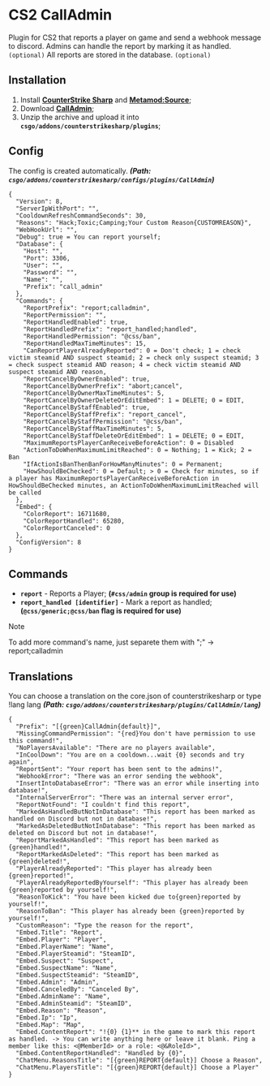 # CS2 CallAdmin
Plugin for CS2 that reports a player on game and send a webhook message to discord.
Admins can handle the report by marking it as handled. `(optional)`
All reports are stored in the database. `(optional)`

## Installation
1. Install **[CounterStrike Sharp](https://github.com/roflmuffin/CounterStrikeSharp/releases)** and **[Metamod:Source](https://www.sourcemm.net/downloads.php/?branch=master)**;
3. Download **[CallAdmin](https://github.com/1Mack/CS2-CallAdmin/releases)**;
4. Unzip the archive and upload it into **`csgo/addons/counterstrikesharp/plugins`**;

## Config
The config is created automatically. ***(Path: `csgo/addons/counterstrikesharp/configs/plugins/CallAdmin`)***
```
{
  "Version": 8,
  "ServerIpWithPort": "",
  "CooldownRefreshCommandSeconds": 30,
  "Reasons": "Hack;Toxic;Camping;Your Custom Reason{CUSTOMREASON}",
  "WebHookUrl": "",
  "Debug": true = You can report yourself;
  "Database": {
    "Host": "",
    "Port": 3306,
    "User": "",
    "Password": "",
    "Name": "",
    "Prefix": "call_admin"
  },
  "Commands": {
    "ReportPrefix": "report;calladmin",
    "ReportPermission": "",
    "ReportHandledEnabled": true,
    "ReportHandledPrefix": "report_handled;handled",
    "ReportHandledPermission": "@css/ban",
    "ReportHandledMaxTimeMinutes": 15,
    "CanReportPlayerAlreadyReported": 0 = Don't check; 1 = check victim steamid AND suspect steamid; 2 = check only suspect steamid; 3 = check suspect steamid AND reason; 4 = check victim steamid AND suspect steamid AND reason,
    "ReportCancelByOwnerEnabled": true,
    "ReportCancelByOwnerPrefix": "abort;cancel",
    "ReportCancelByOwnerMaxTimeMinutes": 5,
    "ReportCancelByOwnerDeleteOrEditEmbed": 1 = DELETE; 0 = EDIT,
    "ReportCancelByStaffEnabled": true,
    "ReportCancelByStaffPrefix": "report_cancel",
    "ReportCancelByStaffPermission": "@css/ban",
    "ReportCancelByStaffMaxTimeMinutes": 5,
    "ReportCancelByStaffDeleteOrEditEmbed": 1 = DELETE; 0 = EDIT,
    "MaximumReportsPlayerCanReceiveBeforeAction": 0 = Disabled
    "ActionToDoWhenMaximumLimitReached": 0 = Nothing; 1 = Kick; 2 = Ban
    "IfActionIsBanThenBanForHowManyMinutes": 0 = Permanent;
    "HowShouldBeChecked": 0 = Default; > 0 = Check for minutes, so if a player has MaximumReportsPlayerCanReceiveBeforeAction in HowShouldBeChecked minutes, an ActionToDoWhenMaximumLimitReached will be called
  },
  "Embed": {
    "ColorReport": 16711680,
    "ColorReportHandled": 65280,
    "ColorReportCanceled": 0
  },
  "ConfigVersion": 8
}
```
## Commands 
- **`report`** - Reports a Player; **(`#css/admin` group is required for use)**
- **`report_handled [identifier]`** - Mark a report as handled; **(`@css/generic;@css/ban` flag is required for use)**
  
> [!NOTE]
> To add more command's name, just separete them with ";" -> report;calladmin

## Translations
You can choose a translation on the core.json of counterstrikesharp or type !lang lang ***(Path: `csgo/addons/counterstrikesharp/plugins/CallAdmin/lang`)***

```
{
  "Prefix": "[{green}CallAdmin{default}]",
  "MissingCommandPermission": "{red}You don't have permission to use this command!",
  "NoPlayersAvailable": "There are no players available",
  "InCoolDown": "You are on a cooldown...wait {0} seconds and try again",
  "ReportSent": "Your report has been sent to the admins!",
  "WebhookError": "There was an error sending the webhook",
  "InsertIntoDatabaseError": "There was an error while inserting into database!",
  "InternalServerError": "There was an internal server error",
  "ReportNotFound": "I couldn't find this report",
  "MarkedAsHandledButNotInDatabase": "This report has been marked as handled on Discord but not in database!",
  "MarkedAsDeletedButNotInDatabase": "This report has been marked as deleted on Discord but not in database!",
  "ReportMarkedAsHandled": "This report has been marked as {green}handled!",
  "ReportMarkedAsDeleted": "This report has been marked as {green}deleted!",
  "PlayerAlreadyReported": "This player has already been {green}reported!",
  "PlayerAlreadyReportedByYourself": "This player has already been {green}reported by yourself!",
  "ReasonToKick": "You have been kicked due to{green}reported by yourself!",
  "ReasonToBan": "This player has already been {green}reported by yourself!",
  "CustomReason": "Type the reason for the report",
  "Embed.Title": "Report",
  "Embed.Player": "Player",
  "Embed.PlayerName": "Name",
  "Embed.PlayerSteamid": "SteamID",
  "Embed.Suspect": "Suspect",
  "Embed.SuspectName": "Name",
  "Embed.SuspectSteamid": "SteamID",
  "Embed.Admin": "Admin",
  "Embed.CanceledBy": "Canceled By",
  "Embed.AdminName": "Name",
  "Embed.AdminSteamid": "SteamID",
  "Embed.Reason": "Reason",
  "Embed.Ip": "Ip",
  "Embed.Map": "Map",
  "Embed.ContentReport": "!{0} {1}** in the game to mark this report as handled. -> You can write anything here or leave it blank. Ping a member like this: <@MemberId> or a role: <@&RoleId>",
  "Embed.ContentReportHandled": "Handled by {0}",
  "ChatMenu.ReasonsTitle": "[{green}REPORT{default}] Choose a Reason",
  "ChatMenu.PlayersTitle": "[{green}REPORT{default}] Choose a Player"
}
```

